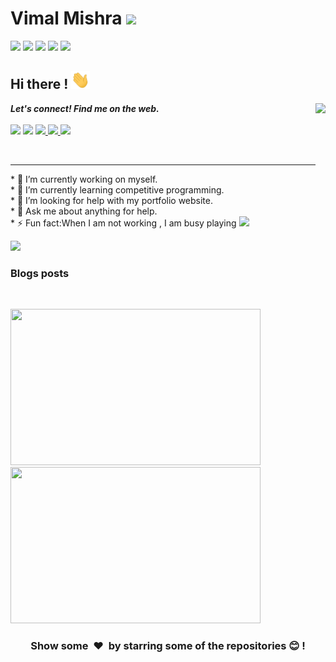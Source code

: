 # Vimal Mishra <img src="https://github.com/TheDudeThatCode/TheDudeThatCode/blob/master/Assets/Developer.gif" width="50px">
<img height="30" src="https://img.shields.io/badge/python%20-%2314354C.svg?&style=for-the-badge&logo=python&logoColor=white" /> <img height="30" src="https://img.shields.io/badge/c%20-%2300599C.svg?&style=for-the-badge&logo=c&logoColor=white"/> <img height="30" src="https://img.shields.io/badge/java-%23ED8B00.svg?&style=for-the-badge&logo=java&logoColor=white"/> <img height="30" src="https://img.shields.io/badge/html5%20-%23E34F26.svg?&style=for-the-badge&logo=html5&logoColor=white"/>  <img height="30" src="https://img.shields.io/badge/css3%20-%231572B6.svg?&style=for-the-badge&logo=css3&logoColor=white"/>

<h2> Hi there ! <img src="https://raw.githubusercontent.com/ABSphreak/ABSphreak/master/gifs/Hi.gif" width="30px"></h2>

<img align="right" src="https://media.giphy.com/media/3o7qE1YN7aBOFPRw8E/giphy.gif" height="150px" />
<p align="center">

  <b><i>Let's connect! Find me on the web.</i></b><br><br>
[<img height="30" src="https://img.shields.io/badge/linkedin-%230077B5.svg?&style=for-the-badge&logo=linkedin&logoColor=white" />][linkedin]
[<img height="30" src = "https://img.shields.io/badge/facebook-%231877F2.svg?&style=for-the-badge&logo=facebook&logoColor=white" />][Facebook]
    <a href="https://www.hackerrank.com/_181500792">
        <img height=30 src="https://d3keuzeb2crhkn.cloudfront.net/hackerrank/assets/styleguide/logo_wordmark-f5c5eb61ab0a154c3ed9eda24d0b9e31.svg">
    </a>
    <a href="https://auth.geeksforgeeks.org/user/vimalmishracs18/profile">
        <img height=30 src="https://media.geeksforgeeks.org/wp-content/cdn-uploads/20200817185016/gfg_complete_logo_2x-min.png">
    </a>
    <a href="https://www.codechef.com/users/mishravimal99">
        <img height=30 src="https://www.codechef.com/sites/all/themes/abessive/logo.png">
    </a>

<br />
<hr />
<!--
**mishravimal99/mishravimal99** is a ✨ _special_ ✨ repository because its `README.md` (this file) appears on your GitHub profile.
Here are some ideas to get you started:
-->
* 🔭 I’m currently working on myself.<br>
* 🌱 I’m currently learning competitive programming.<br>
* 🤔 I’m looking for help with my portfolio website.<br>
* 💬 Ask me about anything for help.<br>
* ⚡ Fun fact:When I am not working , I am busy playing <code><img  height="20" src="https://img.shields.io/badge/counter%20strike-%23000000.svg?&style=for-the-badge&logo=counter-strike"></code>


![](https://komarev.com/ghpvc/?username=mishravimal99&color=blue&style=plastic&label=Github+Profile+Views)
### Blogs posts
<br>

<code><img height="250" width="400" src="https://github-readme-stats.vercel.app/api?username=mishravimal99&show_icons=true&theme=dracula"></code>
<code><img height="250" width="400" src="https://github-readme-stats.vercel.app/api/top-langs/?username=mishravimal99&theme=dracula"></code>
<br />
<h3 align="center">Show some &nbsp;❤️&nbsp; by starring some of the repositories 😊 !</h3>

[linkedin]: https://www.linkedin.com/in/vimal-mishra-95462b187/
[Facebook]: https://www.facebook.com/REYAN.SINGH.75436/

